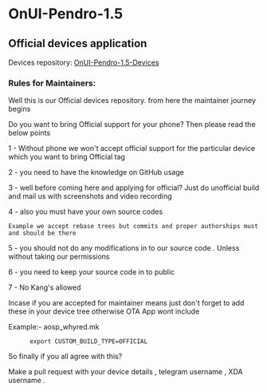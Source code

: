 # OnUI-Pendro-1.5
## Official devices application

Devices repository: [OnUI-Pendro-1.5-Devices](https://github.com/onui-pendro-1-5-devices)

### Rules for Maintainers:

Well this is our Official devices repository. from here the maintainer journey begins 

Do you want to bring Official support for your phone? Then please read the below points 

1 - Without  phone we won't accept official support for the particular device which you want to bring Official tag

2 - you need to have the knowledge on GitHub usage

3 - well before coming here and applying for official? Just do unofficial build and mail us with screenshots and  video recording

4 - also you must have your own source codes

    Example we accept rebase trees but commits and proper authorships must and should be there

5 - you should not do any modifications in to our source code . Unless without taking our permissions

6 - you need to keep your source code in to public

7 - No Kang's allowed

Incase if you are accepted for maintainer means just don't forget to add these in your device tree otherwise OTA App wont include

Example:-  aosp_whyred.mk

          export CUSTOM_BUILD_TYPE=OFFICIAL

So finally if you all agree with this?

Make a pull request with your device details , telegram username , XDA username .

